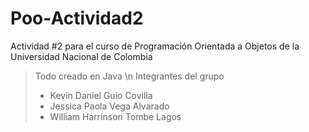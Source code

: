 # Poo-Actividad2
Actividad #2 para el curso de Programación Orientada a Objetos de la Universidad Nacional de Colombia
>Todo creado en Java \n
>Integrantes del grupo
> - Kevin Daniel Guio Covilla
> - Jessica Paola Vega Alvarado
> - William Harrinson Tombe Lagos
